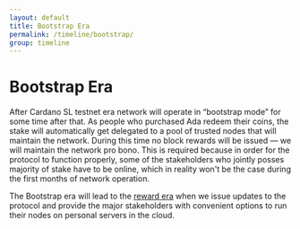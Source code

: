 ```yaml
---
layout: default
title: Bootstrap Era
permalink: /timeline/bootstrap/
group: timeline
---
```


[//]: # (Reviewed at f766612fb6c75b941cbe3c2d9c2db17dd2dc9bd3)

# Bootstrap Era

After Cardano SL testnet era network will operate in “bootstrap mode” for some time after that.
As people who purchased Ada redeem their coins, the stake will automatically get delegated to a pool of
trusted nodes that will maintain the network. During this time no block rewards will be issued —
we will maintain the network pro bono. This is required because in order for the protocol to
function properly, some of the stakeholders who jointly posses majority of stake have to be online,
which in reality won't be the case during the first months of network operation.

The Bootstrap era will lead to the [reward era](/timeline/reward) when we
issue updates to the protocol and provide the major stakeholders with
convenient options to run their nodes on personal servers in the cloud.

